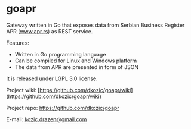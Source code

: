 # goapr

Gateway written in Go that exposes data from Serbian Business Register APR (www.apr.rs) as REST service.

Features:
* Written in Go programming language
* Can be compiled for Linux and Windows platform
* The data from APR are presented in form of JSON
 

It is released under LGPL 3.0 license.

Project wiki: [https://github.com/dkozic/goapr/wiki] (https://github.com/dkozic/goapr/wiki)

Project repo: https://github.com/dkozic/goapr

E-mail: kozic.drazen@gmail.com

